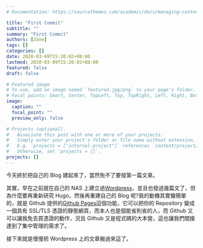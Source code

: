 ```yaml
---
# Documentation: https://sourcethemes.com/academic/docs/managing-content/

title: "First Commit"
subtitle: ""
summary: "First Commit"
authors: [Zane]
tags: []
categories: []
date: 2020-03-09T15:20:02+08:00
lastmod: 2020-03-09T15:20:02+08:00
featured: false
draft: false

# Featured image
# To use, add an image named `featured.jpg/png` to your page's folder.
# Focal points: Smart, Center, TopLeft, Top, TopRight, Left, Right, BottomLeft, Bottom, BottomRight.
image:
  caption: ""
  focal_point: ""
  preview_only: false

# Projects (optional).
#   Associate this post with one or more of your projects.
#   Simply enter your project's folder or file name without extension.
#   E.g. `projects = ["internal-project"]` references `content/project/deep-learning/index.md`.
#   Otherwise, set `projects = []`.
projects: []
---
```


今天終於把自己的 Blog 建起來了，當然免不了要發第一篇文章。

其實，早在之前就在自己的 NAS 上建立過[Wordpress](https://u2633.w3rfamily.myds.me/)，並且也發過幾篇文了，但為什麼要再重新研究 Hugo，然後再重建自己的 Blog 呢?我的動機其實蠻簡單的，就是 Github 提供的[Github Pages](https://pages.github.com/)這個功能，它可以把你的 Repository 變成一個具有 SSL/TLS 憑證的靜態網頁，而本人也是個能省則省的人，而 Github 又可以讓我免去買憑證的動作，況且 Github 又是程式碼的大本營，這也讓我們間接達到了集中管理的需求了。

接下來就是慢慢把 Wordpress 上的文章搬過來這了。
